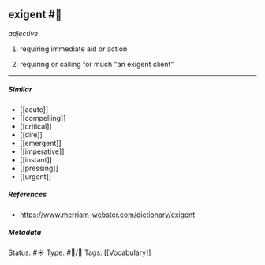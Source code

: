 ## exigent #🧠 
_adjective_

1. requiring immediate aid or action

2. requiring or calling for much
     "an exigent client"

___
##### Similar
-   [[acute]]
-   [[compelling]]
-   [[critical]]
-   [[dire]]
-   [[emergent]]
-   [[imperative]]
-   [[instant]]
-   [[pressing]] 
-   [[urgent]]


##### References 
- https://www.merriam-webster.com/dictionary/exigent


##### Metadata
Status: #☀️ 
Type: #🔵/💬 
Tags: [[Vocabulary]]